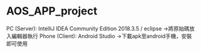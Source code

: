 # AOS_APP_project
PC (Server): IntelliJ IDEA Community Edition 2018.3.5 / eclipse ->將原始碼放入編輯器執行
Phone (Client): Android Studio ->下載apk至android手機，安裝即可使用

